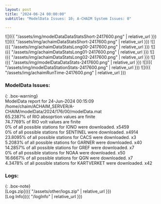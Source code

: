 ```yaml
---
layout: post
title: "2024-06-24 00:00:00"
subtitle: "ModelData Issues: 10; A-CHAIM System Issues: 0"

---
```


![]({{ "/assets/img/modelDataDataStatsShort-2417600.png" | relative_url }})
![]({{ "/assets/img/achaimDataStatsShort-2417600.png" | relative_url }})
![]({{ "/assets/img/achaimDataStatsLong00-2417600.png" | relative_url }})
![]({{ "/assets/img/achaimDataStatsLong01-2417600.png" | relative_url }})
![]({{ "/assets/img/achaimDataStatsLong02-2417600.png" | relative_url }})
![]({{ "/assets/img/modelDataDataStats-2417600.png" | relative_url }})
![]({{ "/assets/img/modelDataStationStats-2417600.png" | relative_url }})
![]({{ "/assets/img/achaimRunTime-2417600.png" | relative_url }})


### ModelData Issues:  
  
{: .box-warning}  
 ModelData report for 24-Jun-2024 00:15:09   
 /home/chaim/ACHAIM_SERVER/A-CHAIM/modelData/2024/176/00/modelData.mat   
 65.2387% of RIO absoprtion values are finite   
 74.7769% of RIO volt values are finite   
 0% of all possible stations for IONO were downloaded. x5459   
 0% of all possible stations for SENTINEL were downloaded. x4914   
 23.8095% of all possible stations for CACS were downloaded. x3   
 5.2083% of all possible stations for GARNER were downloaded. x40   
 14.2857% of all possible stations for GREF were downloaded. x7   
 0% of all possible stations for NOAA were downloaded. x50   
 16.6667% of all possible stations for QGN were downloaded. x7   
 4.3478% of all possible stations for KARTVERKET were downloaded. x42   
  


### Logs:  
  
{: .box-note}  
[Logs.zip]({{ "/assets/other/logs.zip" | relative_url }})  
[Log Info]({{ "/logInfo" | relative_url }})  
